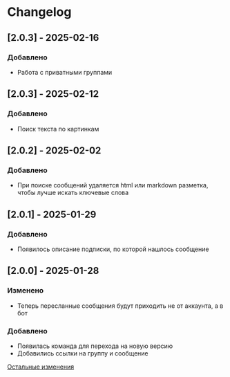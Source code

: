 # Changelog

## [2.0.3] - 2025-02-16
### Добавлено
- Работа с приватными группами

## [2.0.3] - 2025-02-12
### Добавлено
- Поиск текста по картинкам

## [2.0.2] - 2025-02-02
### Добавлено
- При поиске сообщений удаляется html или markdown разметка, чтобы лучше искать ключевые слова

## [2.0.1] - 2025-01-29
### Добавлено
- Появилось описание подписки, по которой нашлось сообщение

## [2.0.0] - 2025-01-28
### Изменено
- Теперь пересланные сообщения будут приходить не от аккаунта, а в бот
### Добавлено
- Появилась команда для перехода на новую версию
- Добавились ссылки на группу и сообщение

[Остальные изменения](https://github.com/lashnag/forwarder-backend/blob/main/changelog.md)